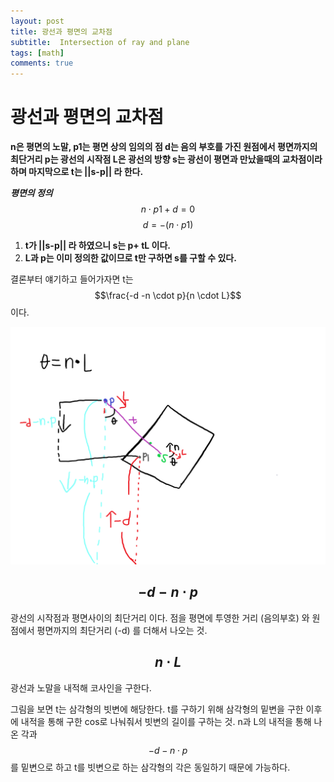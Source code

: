 ```yaml
---
layout: post
title: 광선과 평면의 교차점
subtitle:  Intersection of ray and plane
tags: [math]
comments: true
---
```

# 광선과 평면의 교차점
**n은 평면의 노말, p1는 평면 상의 임의의 점 d는 음의 부호를 가진 원점에서 평면까지의 최단거리 p는 광선의 시작점 L은 광선의 방향 s는 광선이 평면과 만났을때의 교차점이라 하며 마지막으로 t는 ||s-p|| 라 한다.**

***평면의 정의*** $$n\cdot p1+d=0$$
$$d= -(n \cdot p1)$$


1. **t가 ||s-p|| 라 하였으니 s는 p+ tL 이다.**
2. **L과 p는 이미 정의한 값이므로 t만 구하면 s를 구할 수 있다.**

결론부터 얘기하고 들어가자면 t는  $$\frac{-d -n \cdot p}{n \cdot L}$$이다.

![plane3](/assets/img/DirPlane.png)

## $$-d -n \cdot p$$ 
광선의 시작점과 평면사이의 최단거리 이다.
점을 평면에 투영한 거리 (음의부호) 와 원점에서 평면까지의 최단거리 (-d) 를 더해서 나오는 것.
## $$n \cdot L$$ 
광선과 노말을 내적해 코사인을 구한다.

그림을 보면 t는 삼각형의 빗변에 해당한다.  t를 구하기 위해
삼각형의 밑변을 구한 이후에 내적을 통해 구한 cos로 나눠줘서 빗변의 길이를 구하는 것. n과 L의 내적을 통해 나온 각과  $$-d -n \cdot p$$를 밑변으로 하고 t를 빗변으로 하는 삼각형의 각은 동일하기 때문에 가능하다.
